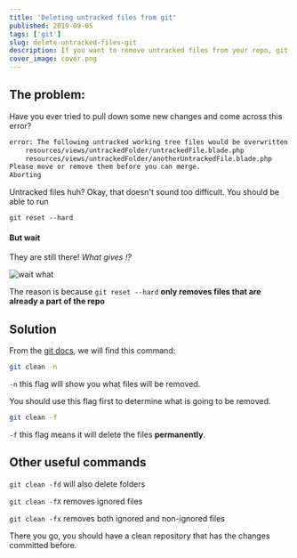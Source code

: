 ```yaml
---
title: 'Deleting untracked files from git'
published: 2019-09-05
tags: ['git']
slug: delete-untracked-files-git
description: If you want to remove untracked files from your repo, git reset wont work
cover_image: cover.png
---
```


## The problem:

Have you ever tried to pull down some new changes and come across this error?

```bash
error: The following untracked working tree files would be overwritten by merge:
	resources/views/untrackedFolder/untrackedFile.blade.php
    resources/views/untrackedFolder/anotherUntrackedFile.blade.php
Please move or remove them before you can merge.
Aborting
```

Untracked files huh? Okay, that doesn't sound too difficult. You should be able to run

`git reset --hard`

#### But wait

They are still there! _What gives !?_

![wait what](https://media.giphy.com/media/IMuqnp96sdhyE/giphy.gif)

The reason is because `git reset --hard` **only removes files that are already a part of the repo**

## Solution

From the [git docs](https://git-scm.com/docs/git-clean), we will find this command:

```bash
git clean -n
```

`-n` this flag will show you what files will be removed.

You should use this flag first to determine what is going to be removed.

```bash
git clean -f
```

`-f` this flag means it will delete the files **permanently**.

## Other useful commands

`git clean -fd` will also delete folders

`git clean -fX` removes ignored files

`git clean -fx` removes both ignored and non-ignored files

There you go, you should have a clean repository that has the changes committed before.
